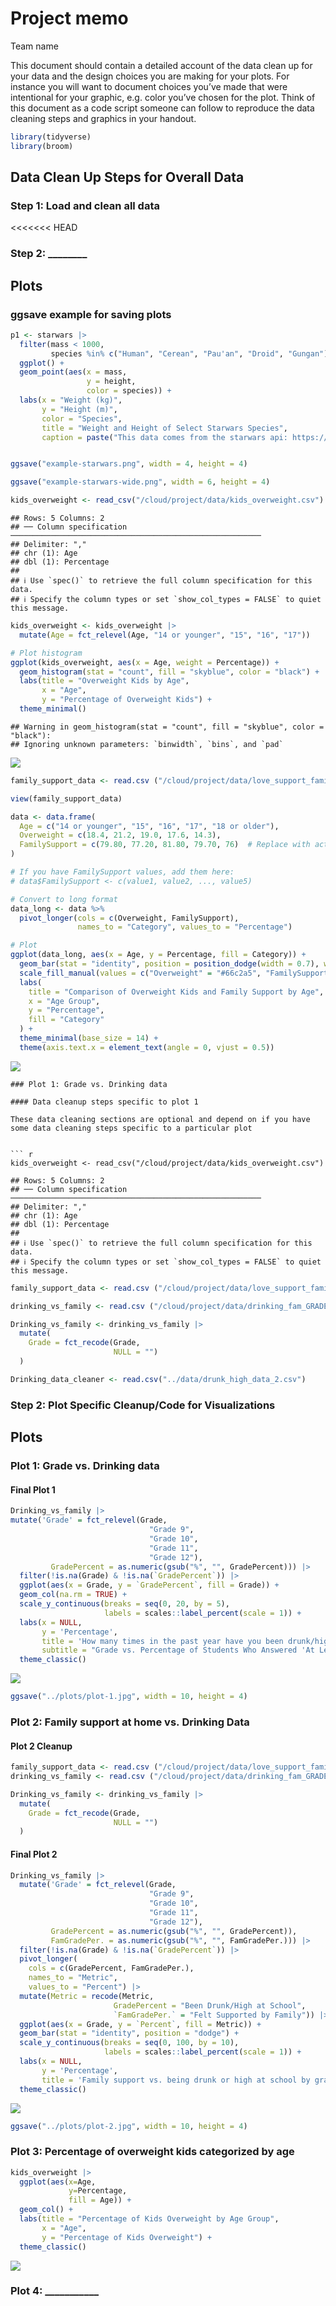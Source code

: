 Project memo
================
Team name

This document should contain a detailed account of the data clean up for
your data and the design choices you are making for your plots. For
instance you will want to document choices you’ve made that were
intentional for your graphic, e.g. color you’ve chosen for the plot.
Think of this document as a code script someone can follow to reproduce
the data cleaning steps and graphics in your handout.

``` r
library(tidyverse)
library(broom)
```

## Data Clean Up Steps for Overall Data

### Step 1: Load and clean all data

\<\<\<\<\<\<\< HEAD

### Step 2: \_\_\_\_\_\_\_\_

## Plots

### ggsave example for saving plots

``` r
p1 <- starwars |>
  filter(mass < 1000, 
         species %in% c("Human", "Cerean", "Pau'an", "Droid", "Gungan")) |>
  ggplot() +
  geom_point(aes(x = mass, 
                 y = height, 
                 color = species)) +
  labs(x = "Weight (kg)", 
       y = "Height (m)",
       color = "Species",
       title = "Weight and Height of Select Starwars Species",
       caption = paste("This data comes from the starwars api: https://swapi.py43.com"))


ggsave("example-starwars.png", width = 4, height = 4)

ggsave("example-starwars-wide.png", width = 6, height = 4)
```

``` r
kids_overweight <- read_csv("/cloud/project/data/kids_overweight.csv")
```

    ## Rows: 5 Columns: 2
    ## ── Column specification ────────────────────────────────────────────────────────
    ## Delimiter: ","
    ## chr (1): Age
    ## dbl (1): Percentage
    ## 
    ## ℹ Use `spec()` to retrieve the full column specification for this data.
    ## ℹ Specify the column types or set `show_col_types = FALSE` to quiet this message.

``` r
kids_overweight <- kids_overweight |>
  mutate(Age = fct_relevel(Age, "14 or younger", "15", "16", "17"))

# Plot histogram
ggplot(kids_overweight, aes(x = Age, weight = Percentage)) +
  geom_histogram(stat = "count", fill = "skyblue", color = "black") +
  labs(title = "Overweight Kids by Age",
       x = "Age",
       y = "Percentage of Overweight Kids") +
  theme_minimal()
```

    ## Warning in geom_histogram(stat = "count", fill = "skyblue", color = "black"):
    ## Ignoring unknown parameters: `binwidth`, `bins`, and `pad`

![](memo_files/figure-gfm/unnamed-chunk-2-1.png)<!-- -->

``` r
family_support_data <- read.csv ("/cloud/project/data/love_support_family.csv")
```

``` r
view(family_support_data)
```

``` r
data <- data.frame(
  Age = c("14 or younger", "15", "16", "17", "18 or older"),
  Overweight = c(18.4, 21.2, 19.0, 17.6, 14.3),
  FamilySupport = c(79.80, 77.20, 81.80, 79.70, 76)  # Replace with actual values if available
)

# If you have FamilySupport values, add them here:
# data$FamilySupport <- c(value1, value2, ..., value5)

# Convert to long format
data_long <- data %>%
  pivot_longer(cols = c(Overweight, FamilySupport), 
               names_to = "Category", values_to = "Percentage")

# Plot
ggplot(data_long, aes(x = Age, y = Percentage, fill = Category)) +
  geom_bar(stat = "identity", position = position_dodge(width = 0.7), width = 0.6) +
  scale_fill_manual(values = c("Overweight" = "#66c2a5", "FamilySupport" = "#fc8d62")) +
  labs(
    title = "Comparison of Overweight Kids and Family Support by Age",
    x = "Age Group",
    y = "Percentage",
    fill = "Category"
  ) +
  theme_minimal(base_size = 14) +
  theme(axis.text.x = element_text(angle = 0, vjust = 0.5))
```

![](memo_files/figure-gfm/unnamed-chunk-5-1.png)<!-- -->


    ### Plot 1: Grade vs. Drinking data

    #### Data cleanup steps specific to plot 1

    These data cleaning sections are optional and depend on if you have some data cleaning steps specific to a particular plot


    ``` r
    kids_overweight <- read_csv("/cloud/project/data/kids_overweight.csv")

    ## Rows: 5 Columns: 2
    ## ── Column specification ────────────────────────────────────────────────────────
    ## Delimiter: ","
    ## chr (1): Age
    ## dbl (1): Percentage
    ## 
    ## ℹ Use `spec()` to retrieve the full column specification for this data.
    ## ℹ Specify the column types or set `show_col_types = FALSE` to quiet this message.

``` r
family_support_data <- read.csv ("/cloud/project/data/love_support_family.csv")

drinking_vs_family <- read.csv ("/cloud/project/data/drinking_fam_GRADE.csv")

Drinking_vs_family <- drinking_vs_family |>
  mutate(
    Grade = fct_recode(Grade, 
                       NULL = "")
  )

Drinking_data_cleaner <- read.csv("../data/drunk_high_data_2.csv")
```

### Step 2: Plot Specific Cleanup/Code for Visualizations

## Plots

### Plot 1: Grade vs. Drinking data

#### Final Plot 1

``` r
Drinking_vs_family |>
mutate('Grade' = fct_relevel(Grade,
                               "Grade 9", 
                               "Grade 10", 
                               "Grade 11", 
                               "Grade 12"), 
         GradePercent = as.numeric(gsub("%", "", GradePercent))) |>
  filter(!is.na(Grade) & !is.na(`GradePercent`)) |>
  ggplot(aes(x = Grade, y = `GradePercent`, fill = Grade)) +
  geom_col(na.rm = TRUE) +
  scale_y_continuous(breaks = seq(0, 20, by = 5),
                     labels = scales::label_percent(scale = 1)) + 
  labs(x = NULL, 
       y = 'Percentage', 
       title = 'How many times in the past year have you been drunk/high at school?', 
       subtitle = "Grade vs. Percentage of Students Who Answered 'At Least One Time'")+
  theme_classic()
```

![](memo_files/figure-gfm/plot-1-visualization-1.png)<!-- -->

``` r
ggsave("../plots/plot-1.jpg", width = 10, height = 4)
```

### Plot 2: Family support at home vs. Drinking Data

#### Plot 2 Cleanup

``` r
family_support_data <- read.csv ("/cloud/project/data/love_support_family.csv")
drinking_vs_family <- read.csv ("/cloud/project/data/drinking_fam_GRADE.csv")

Drinking_vs_family <- drinking_vs_family |>
  mutate(
    Grade = fct_recode(Grade, 
                       NULL = "")
  )
```

#### Final Plot 2

``` r
Drinking_vs_family |>
  mutate('Grade' = fct_relevel(Grade,
                               "Grade 9", 
                               "Grade 10", 
                               "Grade 11", 
                               "Grade 12"), 
         GradePercent = as.numeric(gsub("%", "", GradePercent)),
         FamGradePer. = as.numeric(gsub("%", "", FamGradePer.))) |>
  filter(!is.na(Grade) & !is.na(`GradePercent`)) |>
  pivot_longer(
    cols = c(GradePercent, FamGradePer.),
    names_to = "Metric",
    values_to = "Percent") |>
  mutate(Metric = recode(Metric,
                       GradePercent = "Been Drunk/High at School",
                       `FamGradePer.` = "Felt Supported by Family")) |>
  ggplot(aes(x = Grade, y = `Percent`, fill = Metric)) +
  geom_bar(stat = "identity", position = "dodge") +
  scale_y_continuous(breaks = seq(0, 100, by = 10),
                     labels = scales::label_percent(scale = 1)) +
  labs(x = NULL, 
       y = 'Percentage', 
       title = 'Family support vs. being drunk or high at school by grade') +
  theme_classic()
```

![](memo_files/figure-gfm/plot-2-visualization-1.png)<!-- -->

``` r
ggsave("../plots/plot-2.jpg", width = 10, height = 4)
```

### Plot 3: Percentage of overweight kids categorized by age

``` r
kids_overweight |>
  ggplot(aes(x=Age, 
             y=Percentage, 
             fill = Age)) +
  geom_col() + 
  labs(title = "Percentage of Kids Overweight by Age Group", 
       x = "Age", 
       y = "Percentage of Kids Overweight") +
  theme_classic()
```

![](memo_files/figure-gfm/unnamed-chunk-7-1.png)<!-- -->

### Plot 4: \_\_\_\_\_\_\_\_\_\_\_
